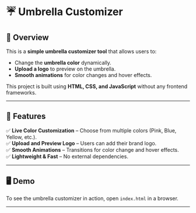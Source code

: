 # ☔ Umbrella Customizer

## 🌟 Overview

This is a **simple umbrella customizer tool** that allows users to:
- Change the **umbrella color** dynamically.
- **Upload a logo** to preview on the umbrella.
- **Smooth animations** for color changes and hover effects.

This project is built using **HTML, CSS, and JavaScript** without any frontend frameworks.

---

## 🎨 Features

✅ **Live Color Customization** – Choose from multiple colors (Pink, Blue, Yellow, etc.).  
✅ **Upload and Preview Logo** – Users can add their brand logo.  
✅ **Smooth Animations** – Transitions for color change and hover effects.  
✅ **Lightweight & Fast** – No external dependencies.  

---

## 🖥️ Demo

To see the umbrella customizer in action, open `index.html` in a browser.

---



